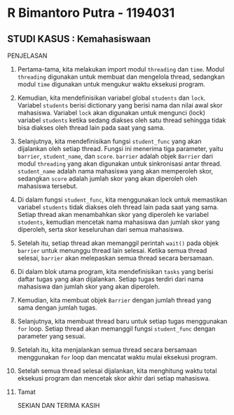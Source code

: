 # R Bimantoro Putra - 1194031

## STUDI KASUS : Kemahasiswaan

PENJELASAN

1. Pertama-tama, kita melakukan import modul `threading` dan `time`. Modul `threading` digunakan untuk membuat dan mengelola thread, sedangkan modul `time` digunakan untuk mengukur waktu eksekusi program.
2. Kemudian, kita mendefinisikan variabel global `students` dan `lock`. Variabel `students` berisi dictionary yang berisi nama dan nilai awal skor mahasiswa. Variabel `lock` akan digunakan untuk mengunci (lock) variabel `students` ketika sedang diakses oleh satu thread sehingga tidak bisa diakses oleh thread lain pada saat yang sama.
3. Selanjutnya, kita mendefinisikan fungsi `student_func` yang akan dijalankan oleh setiap thread. Fungsi ini menerima tiga parameter, yaitu `barrier`, `student_name`, dan `score`. `barrier` adalah objek `Barrier` dari modul `threading` yang akan digunakan untuk sinkronisasi antar thread. `student_name` adalah nama mahasiswa yang akan memperoleh skor, sedangkan `score` adalah jumlah skor yang akan diperoleh oleh mahasiswa tersebut.
4. Di dalam fungsi `student_func`, kita menggunakan lock untuk memastikan variabel `students` tidak diakses oleh thread lain pada saat yang sama. Setiap thread akan menambahkan skor yang diperoleh ke variabel `students`, kemudian mencetak nama mahasiswa dan jumlah skor yang diperoleh, serta skor keseluruhan dari semua mahasiswa.
5. Setelah itu, setiap thread akan memanggil perintah `wait()` pada objek `barrier` untuk menunggu thread lain selesai. Ketika semua thread selesai, `barrier` akan melepaskan semua thread secara bersamaan.
6. Di dalam blok utama program, kita mendefinisikan `tasks` yang berisi daftar tugas yang akan dijalankan. Setiap tugas terdiri dari nama mahasiswa dan jumlah skor yang akan diperoleh.
7. Kemudian, kita membuat objek `Barrier` dengan jumlah thread yang sama dengan jumlah tugas.
8. Selanjutnya, kita membuat thread baru untuk setiap tugas menggunakan `for` loop. Setiap thread akan memanggil fungsi `student_func` dengan parameter yang sesuai.
9. Setelah itu, kita menjalankan semua thread secara bersamaan menggunakan `for` loop dan mencatat waktu mulai eksekusi program.
10. Setelah semua thread selesai dijalankan, kita menghitung waktu total eksekusi program dan mencetak skor akhir dari setiap mahasiswa.
11. Tamat

    SEKIAN DAN TERIMA KASIH
